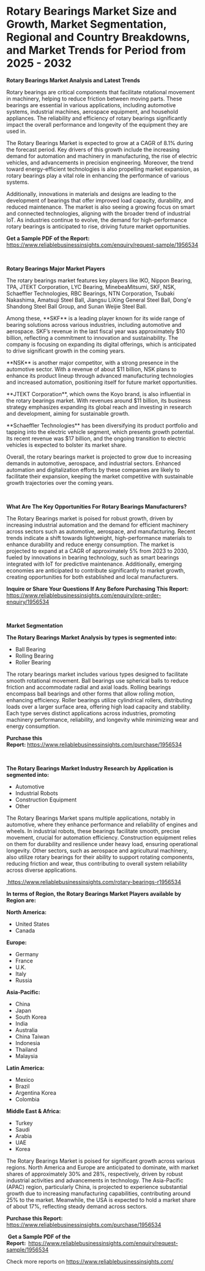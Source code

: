 <p><h1>Rotary Bearings Market Size and Growth, Market Segmentation, Regional and Country Breakdowns, and Market Trends for Period from 2025 -  2032</h1></p><p><strong>Rotary Bearings Market Analysis and Latest Trends</strong></p>
<p><p>Rotary bearings are critical components that facilitate rotational movement in machinery, helping to reduce friction between moving parts. These bearings are essential in various applications, including automotive systems, industrial machines, aerospace equipment, and household appliances. The reliability and efficiency of rotary bearings significantly impact the overall performance and longevity of the equipment they are used in.</p><p>The Rotary Bearings Market is expected to grow at a CAGR of 8.1% during the forecast period. Key drivers of this growth include the increasing demand for automation and machinery in manufacturing, the rise of electric vehicles, and advancements in precision engineering. Moreover, the trend toward energy-efficient technologies is also propelling market expansion, as rotary bearings play a vital role in enhancing the performance of various systems.</p><p>Additionally, innovations in materials and designs are leading to the development of bearings that offer improved load capacity, durability, and reduced maintenance. The market is also seeing a growing focus on smart and connected technologies, aligning with the broader trend of industrial IoT. As industries continue to evolve, the demand for high-performance rotary bearings is anticipated to rise, driving future market opportunities.</p></p>
<p><strong>Get a Sample PDF of the Report:&nbsp;</strong> <a href="https://www.reliablebusinessinsights.com/enquiry/request-sample/1956534?utm_campaign=2099&utm_medium=2&utm_source=Github&utm_content=ia&utm_term=18022025&utm_id=rotary-bearings">https://www.reliablebusinessinsights.com/enquiry/request-sample/1956534</a></p>
<p>&nbsp;</p>
<p><strong>Rotary Bearings Major Market Players</strong></p>
<p><p>The rotary bearings market features key players like IKO, Nippon Bearing, TPA, JTEKT Corporation, LYC Bearing, MinebeaMitsumi, SKF, NSK, Schaeffler Technologies, RBC Bearings, NTN Corporation, Tsubaki Nakashima, Amatsuji Steel Ball, Jiangsu LiXing General Steel Ball, Dong'e Shandong Steel Ball Group, and Sunan Weijie Steel Ball. </p><p>Among these, **SKF** is a leading player known for its wide range of bearing solutions across various industries, including automotive and aerospace. SKF’s revenue in the last fiscal year was approximately $10 billion, reflecting a commitment to innovation and sustainability. The company is focusing on expanding its digital offerings, which is anticipated to drive significant growth in the coming years.</p><p>**NSK** is another major competitor, with a strong presence in the automotive sector. With a revenue of about $11 billion, NSK plans to enhance its product lineup through advanced manufacturing technologies and increased automation, positioning itself for future market opportunities.</p><p>**JTEKT Corporation**, which owns the Koyo brand, is also influential in the rotary bearings market. With revenues around $11 billion, its business strategy emphasizes expanding its global reach and investing in research and development, aiming for sustainable growth.</p><p>**Schaeffler Technologies** has been diversifying its product portfolio and tapping into the electric vehicle segment, which presents growth potential. Its recent revenue was $17 billion, and the ongoing transition to electric vehicles is expected to bolster its market share.</p><p>Overall, the rotary bearings market is projected to grow due to increasing demands in automotive, aerospace, and industrial sectors. Enhanced automation and digitalization efforts by these companies are likely to facilitate their expansion, keeping the market competitive with sustainable growth trajectories over the coming years.</p></p>
<p>&nbsp;</p>
<p><strong>What Are The Key Opportunities For Rotary Bearings Manufacturers?</strong></p>
<p><p>The Rotary Bearings market is poised for robust growth, driven by increasing industrial automation and the demand for efficient machinery across sectors such as automotive, aerospace, and manufacturing. Recent trends indicate a shift towards lightweight, high-performance materials to enhance durability and reduce energy consumption. The market is projected to expand at a CAGR of approximately 5% from 2023 to 2030, fueled by innovations in bearing technology, such as smart bearings integrated with IoT for predictive maintenance. Additionally, emerging economies are anticipated to contribute significantly to market growth, creating opportunities for both established and local manufacturers.</p></p>
<p><strong>Inquire or Share Your Questions If Any Before Purchasing This Report:</strong> <a href="https://www.reliablebusinessinsights.com/enquiry/pre-order-enquiry/1956534?utm_campaign=2099&utm_medium=2&utm_source=Github&utm_content=ia&utm_term=18022025&utm_id=rotary-bearings">https://www.reliablebusinessinsights.com/enquiry/pre-order-enquiry/1956534</a></p>
<p>&nbsp;</p>
<p><strong>Market Segmentation</strong></p>
<p><strong>The Rotary Bearings Market Analysis by types is segmented into:</strong></p>
<p><ul><li>Ball Bearing</li><li>Rolling Bearing</li><li>Roller Bearing</li></ul></p>
<p><p>The rotary bearings market includes various types designed to facilitate smooth rotational movement. Ball bearings use spherical balls to reduce friction and accommodate radial and axial loads. Rolling bearings encompass ball bearings and other forms that allow rolling motion, enhancing efficiency. Roller bearings utilize cylindrical rollers, distributing loads over a larger surface area, offering high load capacity and stability. Each type serves distinct applications across industries, promoting machinery performance, reliability, and longevity while minimizing wear and energy consumption.</p></p>
<p><strong>Purchase this Report:&nbsp;</strong><a href="https://www.reliablebusinessinsights.com/purchase/1956534?utm_campaign=2099&utm_medium=2&utm_source=Github&utm_content=ia&utm_term=18022025&utm_id=rotary-bearings">https://www.reliablebusinessinsights.com/purchase/1956534</a></p>
<p>&nbsp;</p>
<p><strong>The Rotary Bearings Market Industry Research by Application is segmented into:</strong></p>
<p><ul><li>Automotive</li><li>Industrial Robots</li><li>Construction Equipment</li><li>Other</li></ul></p>
<p><p>The Rotary Bearings Market spans multiple applications, notably in automotive, where they enhance performance and reliability of engines and wheels. In industrial robots, these bearings facilitate smooth, precise movement, crucial for automation efficiency. Construction equipment relies on them for durability and resilience under heavy load, ensuring operational longevity. Other sectors, such as aerospace and agricultural machinery, also utilize rotary bearings for their ability to support rotating components, reducing friction and wear, thus contributing to overall system reliability across diverse applications.</p></p>
<p><a href="https://www.reliablebusinessinsights.com/rotary-bearings-r1956534?utm_campaign=2099&utm_medium=2&utm_source=Github&utm_content=ia&utm_term=18022025&utm_id=rotary-bearings">&nbsp;https://www.reliablebusinessinsights.com/rotary-bearings-r1956534</a></p>
<p><strong>In terms of Region, the Rotary Bearings Market Players available by Region are:</strong></p>
<p>
    <p> <strong> North America: </strong>
        <ul>
            <li>United States</li>
            <li>Canada</li>
        </ul>
        </p> 
    <p> <strong> Europe: </strong>
        <ul>
            <li>Germany</li>
            <li>France</li>
            <li>U.K.</li>
            <li>Italy</li>
            <li>Russia</li>
        </ul>
        </p> 
    <p> <strong> Asia-Pacific: </strong>
        <ul>
            <li>China</li>
            <li>Japan</li>
            <li>South Korea</li>
            <li>India</li>
            <li>Australia</li>
            <li>China Taiwan</li>
            <li>Indonesia</li>
            <li>Thailand</li>
            <li>Malaysia</li>
        </ul>
        </p> 
    <p> <strong> Latin America: </strong>
        <ul>
            <li>Mexico</li>
            <li>Brazil</li>
            <li>Argentina Korea</li>
            <li>Colombia</li>
        </ul>
        </p> 
    <p> <strong> Middle East & Africa: </strong>
        <ul>
            <li>Turkey</li>
            <li>Saudi</li>
            <li>Arabia</li>
            <li>UAE</li>
            <li>Korea</li>
        </ul>
    </p>
    </p>
<p><p>The Rotary Bearings Market is poised for significant growth across various regions. North America and Europe are anticipated to dominate, with market shares of approximately 30% and 28%, respectively, driven by robust industrial activities and advancements in technology. The Asia-Pacific (APAC) region, particularly China, is projected to experience substantial growth due to increasing manufacturing capabilities, contributing around 25% to the market. Meanwhile, the USA is expected to hold a market share of about 17%, reflecting steady demand across sectors.</p></p>
<p><strong>Purchase this Report: </strong><a href="https://www.reliablebusinessinsights.com/purchase/1956534?utm_campaign=2099&utm_medium=2&utm_source=Github&utm_content=ia&utm_term=18022025&utm_id=rotary-bearings">https://www.reliablebusinessinsights.com/purchase/1956534</a></p>
<p>&nbsp;<strong>Get a Sample PDF of the Report:&nbsp;&nbsp;</strong><a href="https://www.reliablebusinessinsights.com/enquiry/request-sample/1956534?utm_campaign=2099&utm_medium=2&utm_source=Github&utm_content=ia&utm_term=18022025&utm_id=rotary-bearings">https://www.reliablebusinessinsights.com/enquiry/request-sample/1956534</a></p>
<p><strong></strong></p>
<p>Check more reports on <a href="https://www.reliablebusinessinsights.com/?utm_campaign=2099&utm_medium=2&utm_source=Github&utm_content=ia&utm_term=18022025&utm_id=rotary-bearings">https://www.reliablebusinessinsights.com/</a></p>